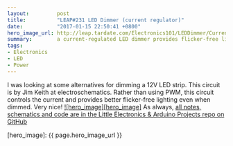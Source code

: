 ```yaml
---
layout:         post
title:          "LEAP#231 LED Dimmer (current regulator)"
date:           "2017-01-15 22:50:41 +0800"
hero_image_url: http://leap.tardate.com/Electronics101/LEDDimmer/CurrentRegulator/assets/CurrentRegulator_build.jpg
summary:        a current-regulated LED dimmer provides flicker-free lighting even when dimmed, unlike PWM controls
tags:
- Electronics
- LED
- Power
---
```


I was looking at some alternatives for dimming a 12V LED strip. This circuit is by Jim Keith at electroschematics.
Rather than using PWM, this circuit controls the current and provides better flicker-free lighting even when dimmed.
Very nice!
[![hero_image][hero_image]][project]
As always, [all notes, schematics and code are in the Little Electronics & Arduino Projects repo on GitHub][project]


[leap]: http://leap.tardate.com
[project]: https://github.com/tardate/LittleArduinoProjects/tree/master/Electronics101/LEDDimmer/CurrentRegulator
[hero_image]: {{ page.hero_image_url }}

